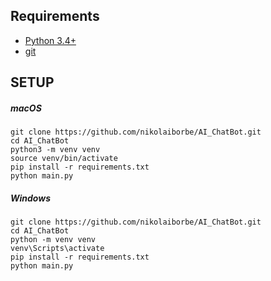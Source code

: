 ## Requirements
- [Python 3.4+](https://www.python.org/downloads/)
- [git](https://git-scm.com/book/en/v2/Getting-Started-Installing-Git)

## SETUP
##### macOS

```
git clone https://github.com/nikolaiborbe/AI_ChatBot.git
cd AI_ChatBot
python3 -m venv venv
source venv/bin/activate
pip install -r requirements.txt
python main.py
```


##### Windows

```
git clone https://github.com/nikolaiborbe/AI_ChatBot.git
cd AI_ChatBot
python -m venv venv
venv\Scripts\activate
pip install -r requirements.txt
python main.py
```